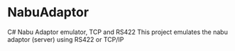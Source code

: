 # NabuAdaptor
C# Nabu Adaptor emulator, TCP and RS422
This project emulates the nabu adaptor (server) using RS422 or TCP/IP
